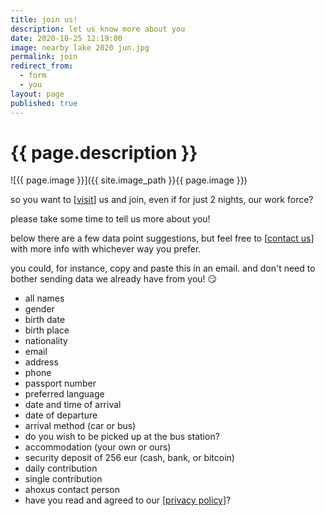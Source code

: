 ```yaml
---
title: join us!
description: let us know more about you
date: 2020-10-25 12:19:00
image: nearby lake 2020 jun.jpg
permalink: join
redirect_from:
  - form
  - you
layout: page
published: true
---
```


# {{ page.description }}

![{{ page.image }}]({{ site.image_path }}{{ page.image }})

so you want to [[visit](/visit)] us and join, even if for just 2 nights, our work force?

please take some time to tell us more about you!

below there are a few data point suggestions, but feel free to [[contact us](/contact)] with more info with whichever way you prefer.

you could, for instance, copy and paste this in an email. and don't need to bother sending data we already have from you! 😏

- all names
- gender
- birth date
- birth place
- nationality
- email
- address
- phone
- passport number
- preferred language
- date and time of arrival
- date of departure
- arrival method (car or bus)
- do you wish to be picked up at the bus station?
- accommodation (your own or ours)
- security deposit of 256 eur (cash, bank, or bitcoin)
- daily contribution
- single contribution
- ahoxus contact person
- have you read and agreed to our [[privacy policy](/policy)]?
